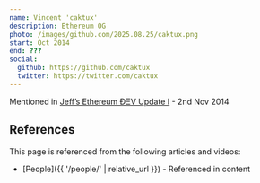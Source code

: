 ```yaml
---
name: Vincent 'caktux'
description: Ethereum OG
photo: /images/github.com/2025.08.25/caktux.png
start: Oct 2014
end: ???
social:
  github: https://github.com/caktux
  twitter: https://twitter.com/caktux
---
```

Mentioned in [Jeff’s Ethereum ÐΞV Update I](https://blog.ethereum.org/2014/11/02/jeffs-ethereum-dev-update) - 2nd Nov 2014


## References

This page is referenced from the following articles and videos:

- [People]({{ '/people/' | relative_url }}) - Referenced in content
